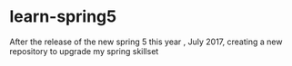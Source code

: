 # learn-spring5
After the release of the new spring 5 this year , July 2017, creating a new repository to upgrade my spring skillset
